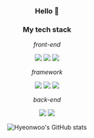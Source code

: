 <div align="center">
 <h3>Hello 👋</h3>
 <h3>My tech stack </h3>
 <p><em>front-end</em></p>
  <img src="https://img.shields.io/badge/HTML-black?style=flat&logo=HTML5&logoColor=#E34F26"/>
  <img src="https://img.shields.io/badge/CSS-black?style=flat&logo=css3&logoColor=blue"/>
  <img src="https://img.shields.io/badge/JavaScript-black?style=flat&logo=JavaScript&logoColor=#F7DF1E"/><br/>  
 <p><em>framework</em></p>
  <img src="https://img.shields.io/badge/Next.js-black?style=flat&logo=nextdotjs&logoColor=#000000"/>
  <img src="https://img.shields.io/badge/React-black?style=flat&logo=react&logoColor=#61DAFB"/>
  <img src="https://img.shields.io/badge/Vue.js-black?style=flat&logo=vuedotjs&logoColor=#4FC08D"/><br/>
 <p><em>back-end</em></p>
  <img src="https://img.shields.io/badge/MongoDB-black?style=flat&logo=mongodb&logoColor=#47A248"/>
  <img src="https://img.shields.io/badge/MySQL-black?style=flat&logo=mysql&logoColor=#4479A1"/><br/>

  ![Hyeonwoo's GitHub stats](https://github-readme-stats.vercel.app/api?username=hyeonu0303&show_icons=true&theme=radical)
 
</div>



